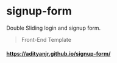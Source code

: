 # signup-form
 Double Sliding login and signup form.
> Front-End Template
#### https://adityanjr.github.io/signup-form/
